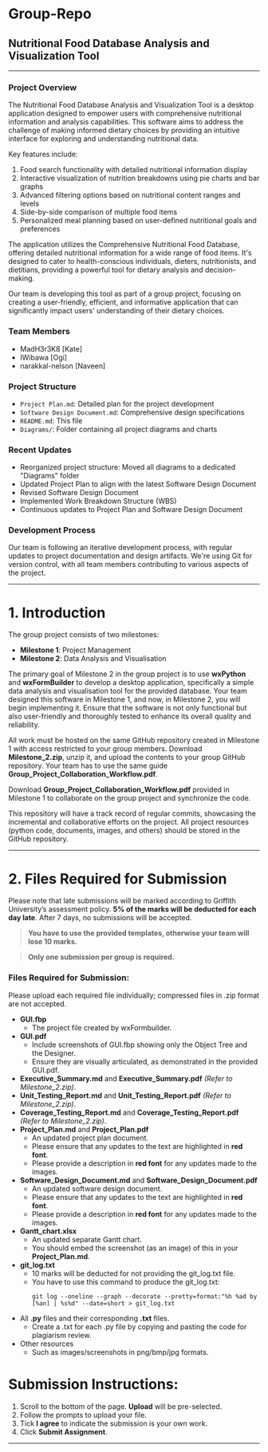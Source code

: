 ﻿# Group-Repo

## Nutritional Food Database Analysis and Visualization Tool

--------------------------------------------------------------------------------------------------------------------------------------------------------------------

### Project Overview

The Nutritional Food Database Analysis and Visualization Tool is a desktop application designed to empower users with comprehensive nutritional information and analysis capabilities. This software aims to address the challenge of making informed dietary choices by providing an intuitive interface for exploring and understanding nutritional data.

Key features include:
1. Food search functionality with detailed nutritional information display
2. Interactive visualization of nutrition breakdowns using pie charts and bar graphs
3. Advanced filtering options based on nutritional content ranges and levels
4. Side-by-side comparison of multiple food items
5. Personalized meal planning based on user-defined nutritional goals and preferences

The application utilizes the Comprehensive Nutritional Food Database, offering detailed nutritional information for a wide range of food items. It's designed to cater to health-conscious individuals, dieters, nutritionists, and dietitians, providing a powerful tool for dietary analysis and decision-making.

Our team is developing this tool as part of a group project, focusing on creating a user-friendly, efficient, and informative application that can significantly impact users' understanding of their dietary choices.
### Team Members
- MadH3r3K8 [Kate]
- IWibawa [Ogi]
- narakkal-nelson [Naveen]

### Project Structure
- `Project Plan.md`: Detailed plan for the project development
- `Software Design Document.md`: Comprehensive design specifications
- `README.md`: This file
- `Diagrams/`: Folder containing all project diagrams and charts

### Recent Updates
- Reorganized project structure: Moved all diagrams to a dedicated "Diagrams" folder
- Updated Project Plan to align with the latest Software Design Document
- Revised Software Design Document 
- Implemented Work Breakdown Structure (WBS)
- Continuous updates to Project Plan and Software Design Document

### Development Process
Our team is following an iterative development process, with regular updates to project documentation and design artifacts. We're using Git for version control, with all team members contributing to various aspects of the project.

---

# 1. Introduction

The group project consists of two milestones:

- **Milestone 1**: Project Management
- **Milestone 2**: Data Analysis and Visualisation

The primary goal of Milestone 2 in the group project is to use **wxPython** and **wxFormBuilder** to develop a desktop application, specifically a simple data analysis and visualisation tool for the provided database. Your team designed this software in Milestone 1, and now, in Milestone 2, you will begin implementing it. Ensure that the software is not only functional but also user-friendly and thoroughly tested to enhance its overall quality and reliability.

All work must be hosted on the same GitHub repository created in Milestone 1 with access restricted to your group members. Download **Milestone_2.zip**, unzip it, and upload the contents to your group GitHub repository. Your team has to use the same guide **Group_Project_Collaboration_Workflow.pdf**.

Download **Group_Project_Collaboration_Workflow.pdf** provided in Milestone 1 to collaborate on the group project and synchronize the code.

This repository will have a track record of regular commits, showcasing the incremental and collaborative efforts on the project. All project resources (python code, documents, images, and others) should be stored in the GitHub repository.

---

# 2. Files Required for Submission

Please note that late submissions will be marked according to Griffith University’s assessment policy. **5% of the marks will be deducted for each day late**. After 7 days, no submissions will be accepted.

> **You have to use the provided templates, otherwise your team will lose 10 marks.**

> **Only one submission per group is required.**

### Files Required for Submission:

Please upload each required file individually; compressed files in .zip format are not accepted.

- **GUI.fbp**
  - The project file created by wxFormbuilder.
- **GUI.pdf**
  - Include screenshots of GUI.fbp showing only the Object Tree and the Designer.
  - Ensure they are visually articulated, as demonstrated in the provided GUI.pdf.
- **Executive_Summary.md** and **Executive_Summary.pdf** *(Refer to Milestone_2.zip)*.
- **Unit_Testing_Report.md** and **Unit_Testing_Report.pdf** *(Refer to Milestone_2.zip)*.
- **Coverage_Testing_Report.md** and **Coverage_Testing_Report.pdf** *(Refer to Milestone_2.zip)*.
- **Project_Plan.md** and **Project_Plan.pdf**
  - An updated project plan document.
  - Please ensure that any updates to the text are highlighted in **red font**.
  - Please provide a description in **red font** for any updates made to the images.
- **Software_Design_Document.md** and **Software_Design_Document.pdf**
  - An updated software design document.
  - Please ensure that any updates to the text are highlighted in **red font**.
  - Please provide a description in **red font** for any updates made to the images.
- **Gantt_chart.xlsx**
  - An updated separate Gantt chart.
  - You should embed the screenshot (as an image) of this in your **Project_Plan.md**.
- **git_log.txt**
  - 10 marks will be deducted for not providing the git_log.txt file.
  - You have to use this command to produce the git_log.txt:
    ```
    git log --oneline --graph --decorate --pretty=format:"%h %ad by [%an] | %s%d" --date=short > git_log.txt
    ```
- All **.py** files and their corresponding **.txt** files.
  - Create a .txt for each .py file by copying and pasting the code for plagiarism review.
- Other resources
  - Such as images/screenshots in png/bmp/jpg formats.

# Submission Instructions:

1. Scroll to the bottom of the page. **Upload** will be pre-selected.
2. Follow the prompts to upload your file.
3. Tick **I agree** to indicate the submission is your own work.
4. Click **Submit Assignment**.

---

